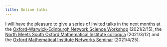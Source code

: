 ```yaml
---
title: Online talks
---
```


I will have the pleasure to give a series of invited talks in the next months at the [Oxford-Warwick-Edinburgh Network Science Workshop](https://warwick.ac.uk/fac/sci/maths/research/miraw/days/owenetsci) (2021/2/15), the [North Meets South Oxford Mathematical Institute colloquia](https://www.maths.ox.ac.uk/node/38067) (2021/3/12) and the [Oxford Mathematical Institute Networks Seminar](https://www.maths.ox.ac.uk/groups/networks/networks-seminar) (2021/4/25).
